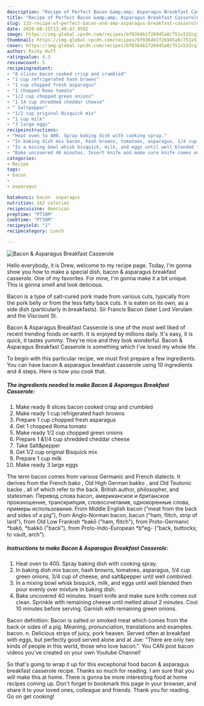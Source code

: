 ```yaml
---
description: "Recipe of Perfect Bacon &amp;amp; Asparagus Breakfast Casserole"
title: "Recipe of Perfect Bacon &amp;amp; Asparagus Breakfast Casserole"
slug: 133-recipe-of-perfect-bacon-and-amp-asparagus-breakfast-casserole
date: 2020-08-15T13:49:47.959Z
image: https://img-global.cpcdn.com/recipes/bf0364b1f26945a0/751x532cq70/bacon-asparagus-breakfast-casserole-recipe-main-photo.jpg
thumbnail: https://img-global.cpcdn.com/recipes/bf0364b1f26945a0/751x532cq70/bacon-asparagus-breakfast-casserole-recipe-main-photo.jpg
cover: https://img-global.cpcdn.com/recipes/bf0364b1f26945a0/751x532cq70/bacon-asparagus-breakfast-casserole-recipe-main-photo.jpg
author: Ricky Huff
ratingvalue: 4.3
reviewcount: 5
recipeingredient:
- "8 slices bacon cooked crisp and crumbled"
- "1 cup refrigerated hash browns"
- "1 cup chopped fresh asparagus"
- "1 chopped Roma tomato"
- "1/2 cup chopped green onions"
- "1 14 cup shredded cheddar cheese"
- " Saltpepper"
- "1/2 cup original Bisquick mix"
- "1 cup milk"
- "3 large eggs"
recipeinstructions:
- "Heat oven to 400. Spray baking dish with cooking spray."
- "In baking dish mix bacon, hash browns, tomatoes, asparagus, 1/4 cup green onions, 3/4 cup of cheese, and salt&amp;pepper until well combined."
- "In a mixing bowl whisk bisquick, milk, and eggs until well blended then pour evenly over mixture in baking dish."
- "Bake uncovered 40 minutes. Insert knife and make sure knife comes out clean. Sprinkle with remaining cheese until melted about 2 minutes. Cool 10 minutes before serving. Garnish with remaining green onions."
categories:
- Recipe
tags:
- bacon
- 
- asparagus

katakunci: bacon  asparagus 
nutrition: 162 calories
recipecuisine: American
preptime: "PT10M"
cooktime: "PT38M"
recipeyield: "1"
recipecategory: Lunch

---
```



![Bacon &amp; Asparagus Breakfast Casserole](https://img-global.cpcdn.com/recipes/bf0364b1f26945a0/751x532cq70/bacon-asparagus-breakfast-casserole-recipe-main-photo.jpg)

Hello everybody, it is Drew, welcome to my recipe page. Today, I'm gonna show you how to make a special dish, bacon &amp; asparagus breakfast casserole. One of my favorites. For mine, I'm gonna make it a bit unique. This is gonna smell and look delicious.

Bacon is a type of salt-cured pork made from various cuts, typically from the pork belly or from the less fatty back cuts. It is eaten on its own, as a side dish (particularly in breakfasts). Sir Francis Bacon (later Lord Verulam and the Viscount St.

Bacon &amp; Asparagus Breakfast Casserole is one of the most well liked of recent trending foods on earth. It is enjoyed by millions daily. It's easy, it is quick, it tastes yummy. They're nice and they look wonderful. Bacon &amp; Asparagus Breakfast Casserole is something which I've loved my whole life.


To begin with this particular recipe, we must first prepare a few ingredients. You can have bacon &amp; asparagus breakfast casserole using 10 ingredients and 4 steps. Here is how you cook that.

<!--inarticleads1-->

##### The ingredients needed to make Bacon &amp; Asparagus Breakfast Casserole:

1. Make ready 8 slices bacon cooked crisp and crumbled
1. Make ready 1 cup refrigerated hash browns
1. Prepare 1 cup chopped fresh asparagus
1. Get 1 chopped Roma tomato
1. Make ready 1/2 cup chopped green onions
1. Prepare 1 &amp;1/4 cup shredded cheddar cheese
1. Take  Salt&amp;pepper
1. Get 1/2 cup original Bisquick mix
1. Prepare 1 cup milk
1. Make ready 3 large eggs


The term bacon comes from various Germanic and French dialects. It derives from the French bako , Old High German bakko , and Old Teutonic backe , all of which refer to the back. British author, philosopher, and statesman. Перевод слова bacon, американское и британское произношение, транскрипция, словосочетания, однокоренные слова, примеры использования. From Middle English bacon (&#34;meat from the back and sides of a pig&#34;), from Anglo-Norman bacon, bacun (&#34;ham, flitch, strip of lard&#34;), from Old Low Frankish *bakō (&#34;ham, flitch&#34;), from Proto-Germanic *bakô, *bakkô (&#34;back&#34;), from Proto-Indo-European *bʰeg- (&#34;back, buttocks; to vault, arch&#34;). 

<!--inarticleads2-->

##### Instructions to make Bacon &amp; Asparagus Breakfast Casserole:

1. Heat oven to 400. Spray baking dish with cooking spray.
1. In baking dish mix bacon, hash browns, tomatoes, asparagus, 1/4 cup green onions, 3/4 cup of cheese, and salt&amp;pepper until well combined.
1. In a mixing bowl whisk bisquick, milk, and eggs until well blended then pour evenly over mixture in baking dish.
1. Bake uncovered 40 minutes. Insert knife and make sure knife comes out clean. Sprinkle with remaining cheese until melted about 2 minutes. Cool 10 minutes before serving. Garnish with remaining green onions.


Bacon definition: Bacon is salted or smoked meat which comes from the back or sides of a pig. Meaning, pronunciation, translations and examples. bacon. n. Delicious strips of juicy, pork heaven. Served often at breakfast with eggs, but perfectly good served alone and at Joe: &#34;There are only two kinds of people in this world, those who love bacon.&#34;. You CAN post bacon videos you&#39;ve created on your own Youtube Channel! 

So that's going to wrap it up for this exceptional food bacon &amp; asparagus breakfast casserole recipe. Thanks so much for reading. I am sure that you will make this at home. There is gonna be more interesting food at home recipes coming up. Don't forget to bookmark this page in your browser, and share it to your loved ones, colleague and friends. Thank you for reading. Go on get cooking!
